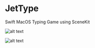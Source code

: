 # JetType
Swift MacOS Typing Game using SceneKit

![alt text](https://i.imgur.com/nirw63I.png)

![alt text](https://i.imgur.com/GdkzpVD.png)
